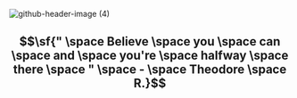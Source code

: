 ![github-header-image (4)](https://github.com/ninazuhairi/ninazuhairi/assets/127283289/c9ce418e-f43e-4444-84b7-77086c194a37)

## $$\sf{" \space Believe \space you \space can \space and \space you're \space halfway \space there \space " \space - \space Theodore \space R.}$$
